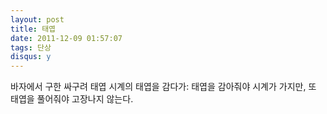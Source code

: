 ```yaml
---
layout: post
title: 태엽
date: 2011-12-09 01:57:07
tags: 단상
disqus: y
---
```


바자에서 구한 싸구려 태엽 시계의 태엽을 감다가: 태엽을 감아줘야 시계가 가지만, 또 태엽을 풀어줘야 고장나지 않는다.